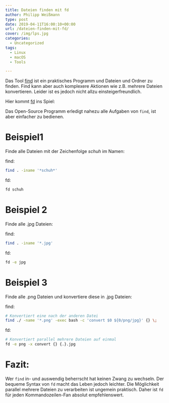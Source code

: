 ```yaml
---
title: Dateien finden mit fd
author: Philipp Weißmann
type: post
date: 2019-04-11T16:00:10+00:00
url: /dateien-finden-mit-fd/
cover: /img/lps.jpg
categories:
  - Uncategorized
tags:
  - Linux
  - macOS
  - Tools

---
```

Das Tool [find][1] ist ein praktisches Programm und Dateien und Ordner zu finden.
Find kann aber auch komplexere Aktionen wie z.B. mehrere Dateien konvertieren. Leider ist es jedoch nicht allzu einsteigerfreundlich.

Hier kommt [fd][2] ins Spiel:

Das Open-Source Programm erledigt nahezu alle Aufgaben von `find`, ist aber einfacher zu bedienen.

# Beispiel1

Finde alle Dateien mit der Zeichenfolge _schuh_ im Namen:

find:

```bash
find . -iname '*schuh*'
```

fd:

```bash
fd schuh
```

# Beispiel 2

Finde alle .jpg Dateien:

find:

```bash
find . -iname '*.jpg'
```

fd:

```bash
fd -e jpg
```

# Beispiel 3

Finde alle .png Dateien und konvertiere diese in .jpg Dateien:

find:

```bash
# Konvertiert eine nach der anderen Datei
find ./ -name '*.png' -exec bash -c 'convert $0 ${0/png/jpg}' {} \;
```

fd:

```bash
# Konvertiert parallel mehrere Dateien auf einmal
fd -e png -x convert {} {.}.jpg
```

# Fazit:

Wer `find` in- und auswendig beherrscht hat keinen Zwang zu wechseln. Der bequeme Syntax von `fd` macht das Leben jedoch leichter. Die Möglichkeit parallel mehrere Dateien zu verarbeiten ist ungemein praktisch. Daher ist `fd` für jeden Kommandozeilen-Fan absolut empfehlenswert.

 [1]: https://www.gnu.org/software/findutils/manual/html_mono/find.html
 [2]: https://github.com/sharkdp/fd